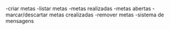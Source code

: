 -criar metas
-listar metas
    -metas realizadas
    -metas abertas
-marcar/descartar metas crealizadas
-remover metas
-sistema de mensagens